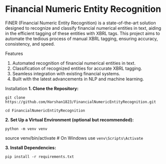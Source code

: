 # Financial Numeric Entity Recognition

FiNER (Financial Numeric Entity Recognition) is a state-of-the-art solution designed to recognize and classify financial numerical entities in text, aiding in the efficient tagging of these entities with XBRL tags. This project aims to automate the tedious process of manual XBRL tagging, ensuring accuracy, consistency, and speed.

Features
1. Automated recognition of financial numerical entities in text.
2. Classification of recognized entities for accurate XBRL tagging.
3. Seamless integration with existing financial systems.
4. Built with the latest advancements in NLP and machine learning.

Installation
**1. Clone the Repository:**
   
   `git clone https://github.com/Harshan1823/FinancialNumericEntityRecognition.git`
   
   `cd FinancialNumericEntityRecognition`
   
**2. Set Up a Virtual Environment (optional but recommended):**

   `python -m venv venv`
   
   source venv/bin/activate  # On Windows use `venv\Scripts\Activate`

**3. Install Dependencies:**

  `pip install -r requirements.txt`

  

  

  


